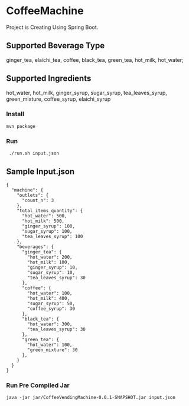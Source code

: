 # CoffeeMachine


Project is Creating Using Spring Boot.

## Supported Beverage Type
ginger_tea, elaichi_tea, coffee, black_tea, green_tea, hot_milk, hot_water;

## Supported Ingredients 
hot_water, hot_milk, ginger_syrup, sugar_syrup, tea_leaves_syrup, green_mixture, coffee_syrup, elaichi_syrup



### Install

```mvn package```

### Run 
``` ./run.sh input.json```


## Sample Input.json
```
{
  "machine": {
    "outlets": {
      "count_n": 3
    },
    "total_items_quantity": {
      "hot_water": 500,
      "hot_milk": 500,
      "ginger_syrup": 100,
      "sugar_syrup": 100,
      "tea_leaves_syrup": 100
    },
    "beverages": {
      "ginger_tea": {
        "hot_water": 200,
        "hot_milk": 100,
        "ginger_syrup": 10,
        "sugar_syrup": 10,
        "tea_leaves_syrup": 30
      },
      "coffee": {
        "hot_water": 100,
        "hot_milk": 400,
        "sugar_syrup": 50,
        "coffee_syrup": 30
      },
      "black_tea": {
        "hot_water": 300,
        "tea_leaves_syrup": 30
      },
      "green_tea": {
        "hot_water": 100,
        "green_mixture": 30
      },
    }
  }
}

```

### Run Pre Compiled Jar

```java -jar jar/CoffeeVendingMachine-0.0.1-SNAPSHOT.jar input.json```
